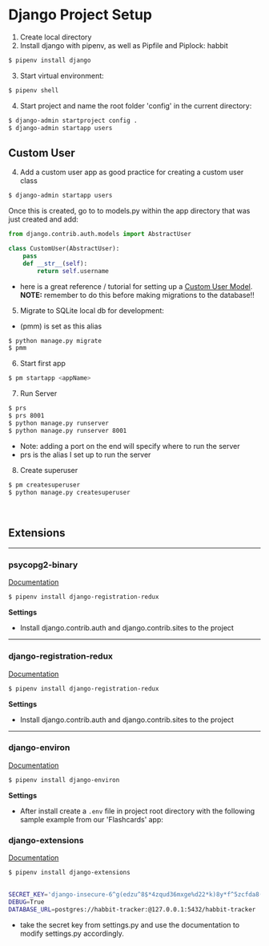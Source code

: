 # Django Project Setup

1. Create local directory
2. Install django with pipenv, as well as Pipfile and Piplock:
habbit
```sh
$ pipenv install django
```

3. Start virtual environment:
```sh
$ pipenv shell
```

4. Start project and name the root folder 'config' in the current directory:
```sh
$ django-admin startproject config .
$ django-admin startapp users 
```


## Custom User
4. Add a custom user app as good practice for creating a custom user class
```sh
$ django-admin startapp users 
```

Once this is created, go to to models.py within the app directory that was just created and add:

```py
from django.contrib.auth.models import AbstractUser

class CustomUser(AbstractUser):
    pass
    def __str__(self):
        return self.username
```

- here is a great reference / tutorial for setting up a [Custom User Model](https://learndjango.com/tutorials/django-custom-user-model). **NOTE:** remember to do this before making migrations to the database!!

5. Migrate to SQLite local db for development:
- (pmm) is set as this alias
```sh
$ python manage.py migrate
$ pmm
```

6. Start first app
```sh
$ pm startapp <appName>
```

7. Run Server
```sh
$ prs
$ prs 8001
$ python manage.py runserver
$ python manage.py runserver 8001
```
- Note: adding a port on the end will specify where to run the server
- prs is the alias I set up to run the server

8. Create superuser
```sh
$ pm createsuperuser
$ python manage.py createsuperuser
```

<br>

## Extensions 

---

### psycopg2-binary
[Documentation](https://momentumlearn.notion.site/Using-Postgres-Locally-6d24cd1ea8854eabb875023d6696fba9)

```sh
$ pipenv install django-registration-redux
```
**Settings**
- Install django.contrib.auth and django.contrib.sites to the project 

<hr>
  
### django-registration-redux
[Documentation](https://django-registration-redux.readthedocs.io/en/latest/quickstart.html)

```sh
$ pipenv install django-registration-redux
```
**Settings**
- Install django.contrib.auth and django.contrib.sites to the project 

<hr>

### django-environ
[Documentation](https://django-environ.readthedocs.io/en/latest/getting-started.html)
```sh
$ pipenv install django-environ
```
**Settings**
- After install create a `.env` file in project root directory with the following sample example from our 'Flashcards' app:


### django-extensions
[Documentation](https://django-extensions.readthedocs.io/en/latest/)
```sh
$ pipenv install django-extensions
```


## 
 ```sh 
SECRET_KEY='django-insecure-6^g(edzu^8$*4zqud36mxge%d22*k)8y*f^5zcfda8(n4=hkv^'
DEBUG=True
DATABASE_URL=postgres://habbit-tracker:@127.0.0.1:5432/habbit-tracker
 ```

- take the secret key from settings.py and use the documentation to modify settings.py accordingly. 




